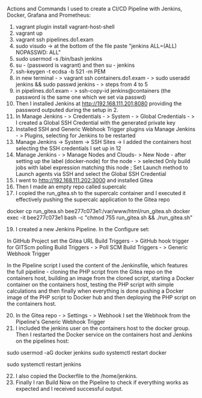 Actions and Commands I used to create a CI/CD Pipeline with Jenkins, Docker, Grafana and Prometheus:

1. vagrant plugin install vagrant-host-shell
2. vagrant up
3. vagrant ssh pipelines.do1.exam
4. sudo visudo -> at the bottom of the file paste "jenkins ALL=(ALL)    NOPASSWD: ALL"
5. sudo usermod -s /bin/bash jenkins
6. su - (password is vagrant) and then su - jenkins 
7. ssh-keygen -t ecdsa -b 521 -m PEM
8. in new terminal - > vagrant ssh containers.do1.exam - >  sudo useradd jenkins &&  sudo passwd jenkins - > steps from 4 to 5
10. in pipelines.do1.exam - > ssh-copy-id jenkins@containers (the password is the same one which we set via passwd)
11. Then I installed Jenkins at http://192.168.111.201:8080 providing the password outputed during the setup in 2.
12. In Manage Jenkins - > Credentials - > System - > Global Credentials - > I created a Global SSH Credential with the generated private key
13. Installed SSH and Generic Webhook Trigger plugins via Manage Jenkins - > Plugins, selecting for Jenkins to be restarted
14. Manage Jenkins ->  System -> SSH Sites -> I added the containers host selecting the SSH credentials I set up in 12
15. Manage Jenkins - > Manage Nodes and Clouds- > New Node - after setting up the label (docker-node) for the node - > selected Only build jobs with label expression matching this node ; Set Launch method to Launch agents via SSH and select the Global SSH Credential 
16. I went to http://192.168.111.202:3000 and installed Gitea
17. Then I made an empty repo called supercalc
18. I copied the run_gitea.sh to the supercalc container and I executed it effectively pushing the supercalc application to the Gitea repo

docker cp run_gitea.sh bee277c073e1:/var/www/html/run_gitea.sh
docker exec -it bee277c073e1 bash -c "chmod 755 run_gitea.sh && ./run_gitea.sh"

19. I created a new Jenkins Pipeline. In the Configure set:

In GitHub Project set the Gitea  URL
Build Triggers - > GitHub hook trigger for GITScm polling
Build Triggers - > Poll SCM 
Build Triggers - > Generic Webhook Trigger

In the Pipeline script I used the content of the Jenkinsfile, which features the full pipeline - cloning the PHP script from the Gitea repo on the containers host, building an image from the cloned script, starting a Docker container on the containers host, testing the PHP script with simple calculations and then finally when everything is done pushing a Docker image of the PHP script to Docker hub and then deploying the PHP script on the containers host. 

20. In the Gitea repo - > Settings - > Webhook I set the Webhook from the Pipeline's Generic Webhook Trigger
21. I included the jenkins user on the containers host to the docker group. Then I restarted the Docker service on the containers host and Jenkins on the pipelines host:

sudo usermod -aG docker jenkins
sudo systemctl restart docker

sudo systemctl restart jenkins

22. I also copied the Dockerfile to the /home/jenkins.
23. Finally I ran Build Now on the Pipeline to check if everything works as expected and I received successful output.  
